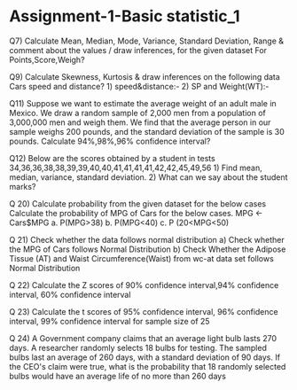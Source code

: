 # Assignment-1-Basic statistic_1

Q7) Calculate Mean, Median, Mode, Variance, Standard Deviation, Range &  comment about the values / draw inferences, for the given dataset For Points,Score,Weigh? 


Q9) Calculate Skewness, Kurtosis & draw inferences on the following data  Cars speed and distance? 1) speed&distance:-  2) SP and Weight(WT):-


Q11)  Suppose we want to estimate the average weight of an adult male in    Mexico. We draw a random sample of 2,000 men from a population of 3,000,000 men and weigh them. We find that the average person in our sample weighs 200 pounds, and the standard deviation of the sample is 30 pounds. Calculate 94%,98%,96% confidence interval?


Q12)  Below are the scores obtained by a student in tests 34,36,36,38,38,39,39,40,40,41,41,41,41,42,42,45,49,56 1) Find mean, median, variance, standard deviation. 2)	What can we say about the student marks? 


Q 20) Calculate probability from the given dataset for the below cases
       Calculate the probability of MPG  of Cars for the below cases.
       MPG <- Cars$MPG
a.	P(MPG>38)
b.	P(MPG<40)
c.    P (20<MPG<50)


Q 21) Check whether the data follows normal distribution a)	Check whether the MPG of Cars follows Normal Distribution  b)	Check Whether the Adipose Tissue (AT) and Waist Circumference(Waist)  from wc-at data set  follows Normal Distribution 


Q 22) Calculate the Z scores of  90% confidence interval,94% confidence interval, 60% confidence interval    


Q 23) Calculate the t scores of 95% confidence interval, 96% confidence interval, 99% confidence interval for sample size of 25


Q 24)   A Government  company claims that an average light bulb lasts 270 days. A researcher randomly selects 18 bulbs for testing. The sampled bulbs last an average of 260 days, with a standard deviation of 90 days. If the CEO's claim were true, what is the probability that 18 randomly selected bulbs would have an average life of no more than 260 days



